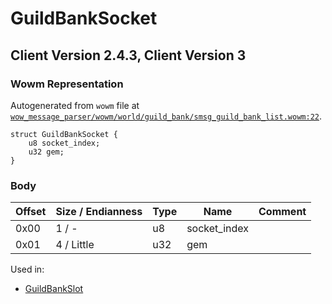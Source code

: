 # GuildBankSocket

## Client Version 2.4.3, Client Version 3

### Wowm Representation

Autogenerated from `wowm` file at [`wow_message_parser/wowm/world/guild_bank/smsg_guild_bank_list.wowm:22`](https://github.com/gtker/wow_messages/tree/main/wow_message_parser/wowm/world/guild_bank/smsg_guild_bank_list.wowm#L22).
```rust,ignore
struct GuildBankSocket {
    u8 socket_index;
    u32 gem;
}
```
### Body

| Offset | Size / Endianness | Type | Name | Comment |
| ------ | ----------------- | ---- | ---- | ------- |
| 0x00 | 1 / - | u8 | socket_index |  |
| 0x01 | 4 / Little | u32 | gem |  |


Used in:
* [GuildBankSlot](guildbankslot.md)


